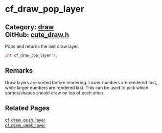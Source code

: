 [//]: # (This file is automatically generated by Cute Framework's docs parser.)
[//]: # (Do not edit this file by hand!)
[//]: # (See: https://github.com/RandyGaul/cute_framework/blob/master/samples/docs_parser.cpp)
[](../header.md ':include')

# cf_draw_pop_layer

Category: [draw](/api_reference?id=draw)  
GitHub: [cute_draw.h](https://github.com/RandyGaul/cute_framework/blob/master/include/cute_draw.h)  
---

Pops and returns the last draw layer.

```cpp
int cf_draw_pop_layer();
```

## Remarks

Draw layers are sorted before rendering. Lower numbers are rendered fast, while larger numbers are rendered last.
This can be used to pick which sprites/shapes should draw on top of each other.

## Related Pages

[cf_draw_push_layer](/draw/cf_draw_push_layer.md)  
[cf_draw_peek_layer](/draw/cf_draw_peek_layer.md)  
